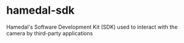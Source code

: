 # hamedal-sdk
Hamedal's Software Development Kit (SDK) used to interact with the camera by third-party applications
